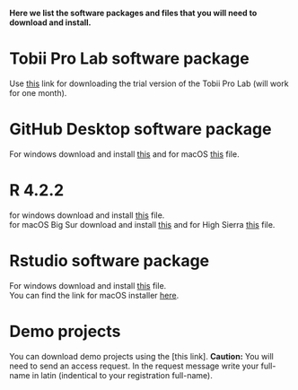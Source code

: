**Here we list the software packages and files that you will need to download and install.**
# Tobii Pro Lab software package
Use [this](https://s3.amazonaws.com/lynx.tobii/TobiiProLab_1.181.37603_x64.exe) link for downloading the trial version of the Tobii Pro Lab (will work for one month).

# GitHub Desktop software package
For windows download and install [this](https://central.github.com/deployments/desktop/desktop/latest/win32) and for macOS [this](https://central.github.com/deployments/desktop/desktop/latest/darwin) file.

# R 4.2.2 
for windows download and install [this](https://cran.rstudio.com/bin/windows/base/R-4.2.2-win.exe) file.<br>
for macOS Big Sur download and install [this](https://cran.rstudio.com/bin/macosx/big-sur-arm64/base/R-4.2.2-arm64.pkg) and for High Sierra [this](https://cran.rstudio.com/bin/macosx/base/R-4.2.2.pkg) file.

# Rstudio software package 
For windows download and install [this](https://download1.rstudio.org/electron/windows/RStudio-2022.12.0-353.exe) file.<br>
You can find the link for macOS installer [here](https://posit.co/download/rstudio-desktop/). 

# Demo projects
You can download demo projects using the [this link]. 
**Caution:** You will need to send an access request. In the request message write your full-name in latin (indentical to your registration full-name). 
